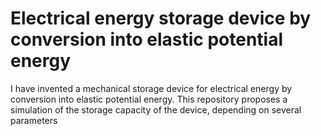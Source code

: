# Electrical energy storage device by conversion into elastic potential energy
I have invented a mechanical storage device for electrical energy by conversion into elastic potential energy. This repository proposes a simulation of the storage capacity of the device, depending on several parameters
